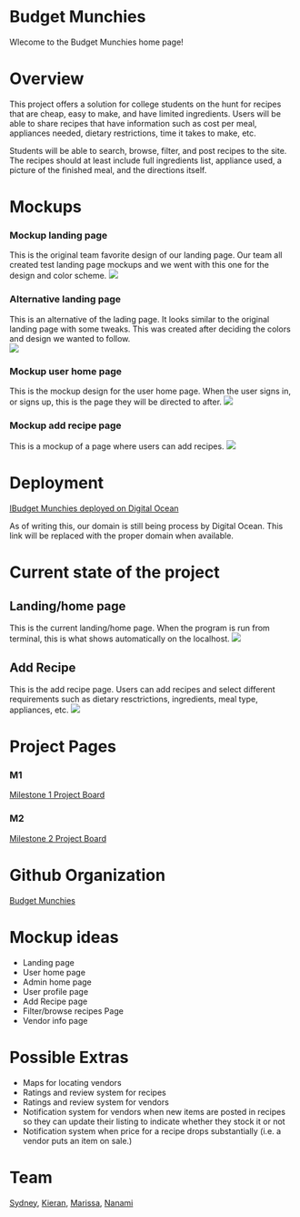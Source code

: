 # Budget Munchies
Wlecome to the Budget Munchies home page!

# Overview
This project offers a solution for college students on the hunt for recipes that are cheap, easy to make, and have limited ingredients. 
Users will be able to share recipes that have information such as cost per meal, appliances needed, dietary restrictions, time it takes to make, etc. 

Students will be able to search, browse, filter, and post recipes to the site. The recipes should at least include full ingredients list, appliance used, a picture of the finished meal, and the directions itself. 

# Mockups
### Mockup landing page
This is the original team favorite design of our landing page. Our team all created test landing page mockups and we went with this one for the design and color scheme. 
<img src="/land.png">

### Alternative landing page
This is an alternative of the lading page. It looks similar to the original landing page with some tweaks. This was created after deciding the colors and design we wanted to follow.  
<img src="/signin-signup.PNG">

### Mockup user home page
This is the mockup design for the user home page. When the user signs in, or signs up, this is the page they will be directed to after. 
<img src="/user-home.PNG">

### Mockup add recipe page
This is a mockup of a page where users can add recipes. 
<img src="/add-recipe.PNG">

# Deployment 

[IBudget Munchies deployed on Digital Ocean](https://budgetmunchies.xyz/#/)

As of writing this, our domain is still being process by Digital Ocean. This link will be replaced with the proper domain when available.

# Current state of the project

## Landing/home page 
This is the current landing/home page. When the program is run from terminal, this is what shows automatically on the localhost. 
<img src="/landing2.jpg">

## Add Recipe
This is the add recipe page. Users can add recipes and select different requirements such as dietary resctrictions, ingredients, meal type, appliances, etc. 
<img src="/add.jpg">
  
# Project Pages

### M1
[Milestone 1 Project Board](https://github.com/budget-munchies/budget-munchies-project/projects/1)

### M2
[Milestone 2 Project Board](https://github.com/budget-munchies/budget-munchies-project/projects/2)

# Github Organization

[Budget Munchies](https://github.com/budget-munchies)

# Mockup ideas
* Landing page
* User home page
* Admin home page
* User profile page
* Add Recipe page
* Filter/browse recipes Page
* Vendor info page

# Possible Extras
* Maps for locating vendors
* Ratings and review system for recipes
* Ratings and review system for vendors
* Notification system for vendors when new items are posted in recipes so they can update their listing to indicate whether they stock it or not
* Notification system when price for a recipe drops substantially (i.e. a vendor puts an item on sale.)

# Team
[Sydney](https://sydney-c7.github.io), [Kieran](https://kieran-k.github.io), [Marissa](https://marissahalim.github.io), [Nanami](https://nakimoto.github.io)
